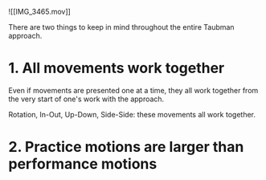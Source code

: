 
![[IMG_3465.mov]]

There are two things to keep in mind throughout the entire Taubman approach. 

# 1. All movements work together

Even if movements are presented one at a time, they all work together from the very start of one's work with the approach.

Rotation, In-Out, Up-Down, Side-Side: these movements all work together.

# 2. Practice motions are larger than performance motions

